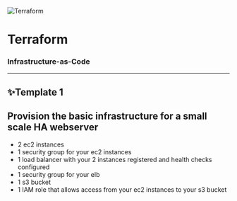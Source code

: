 ![Terraform](https://jorgearuiz.net/wp-content/uploads/2019/06/terraform-logo.png)

# Terraform
### Infrastructure-as-Code
---
## :sparkles:Template 1
## Provision the basic infrastructure for a small scale HA webserver
* 2 ec2 instances
* 1 security group for your ec2 instances
* 1 load balancer with your 2 instances registered and health checks configured
* 1 security group for your elb
* 1 s3 bucket
* 1 IAM role that allows access from your ec2 instances to your s3 bucket
